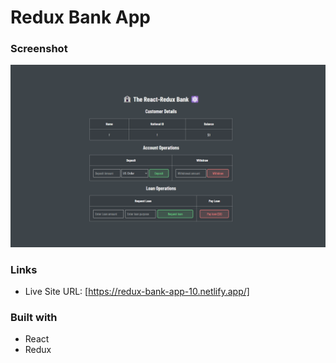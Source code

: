 # Redux Bank App

### Screenshot

![](screenshot/Screenshot.png)

### Links

- Live Site URL: [https://redux-bank-app-10.netlify.app/]

### Built with

- React
- Redux

